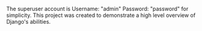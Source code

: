 The superuser account is Username: "admin" Password: "password" for simplicity. This project was created to demonstrate a high level overview of Django's abilities.
